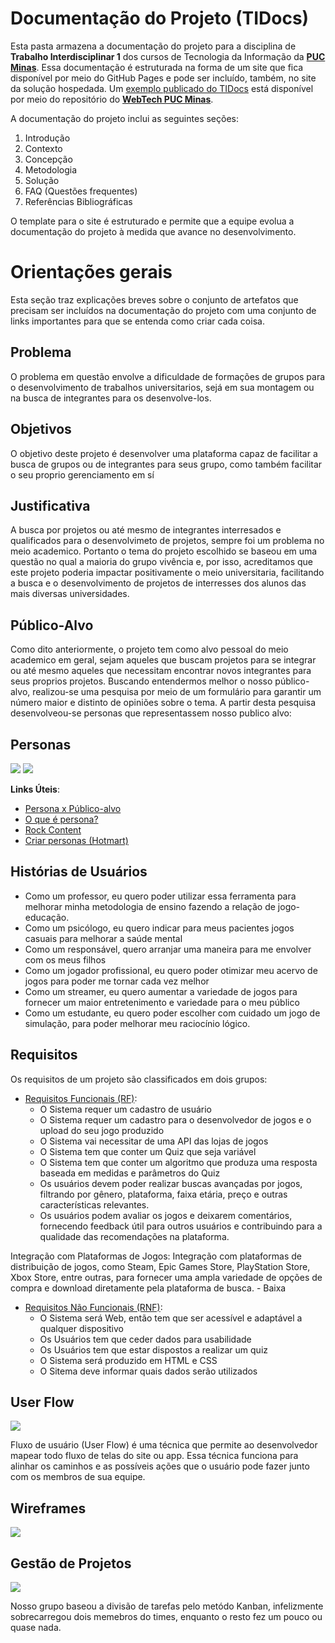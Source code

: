 # Documentação do Projeto (TIDocs)

Esta pasta armazena a documentação do projeto para a disciplina de **Trabalho Interdisciplinar 1** dos cursos de Tecnologia da Informação da **[PUC Minas](https://pucminas.br)**. Essa documentação é estruturada na forma de um site que fica disponível por meio do GitHub Pages e pode ser incluído, também, no site da solução hospedada. Um [exemplo publicado do TIDocs](https://webtech-puc-minas.github.io/ti1-template/) está disponível por meio do repositório do **[WebTech PUC Minas](https://github.com/webtech-pucminas)**.

A documentação do projeto inclui as seguintes seções:

1. Introdução
2. Contexto
3. Concepção
4. Metodologia
5. Solução
6. FAQ (Questões frequentes)
7. Referências Bibliográficas

O template para o site é estruturado e permite que a equipe evolua a documentação do projeto à medida que avance no desenvolvimento.

# Orientações gerais

Esta seção traz explicações breves sobre o conjunto de artefatos que precisam ser incluídos na documentação do projeto com uma conjunto de links importantes para que se entenda como criar cada coisa. 

## Problema

O problema em questão envolve a dificuldade de formações de grupos para o desenvolvimento de trabalhos universitarios, sejá em sua montagem ou na busca de integrantes para os desenvolve-los.

## Objetivos

O objetivo deste projeto é desenvolver uma plataforma capaz de facilitar a busca de grupos ou de integrantes para seus grupo, como também facilitar o seu proprio gerenciamento em sí


## Justificativa

A busca por projetos ou até mesmo de integrantes interresados e qualificados para o desenvolvimeto de projetos, sempre foi um problema no meio academico. Portanto o tema do projeto escolhido se baseou em uma questão no qual a maioria do grupo vivência e, por isso, acreditamos que este projeto poderia impactar positivamente o meio universitaria, facilitando a busca e o desenvolvimento de projetos de interresses dos alunos das mais diversas universidades.

## Público-Alvo

Como dito anteriormente, o projeto tem como alvo pessoal do meio academico em geral, sejam aqueles que buscam projetos para se integrar ou até mesmo aqueles que necessitam encontrar novos integrantes para seus proprios projetos.
Buscando entendermos melhor o nosso público-alvo, realizou-se uma pesquisa por meio de um formulário para garantir um número maior e distinto de opiniões sobre o tema. A partir desta pesquisa desenvolveou-se personas que representassem nosso publico alvo:
<br>


## Personas
<img src="/docs/assets/images/Persona1.jpg">
<img src="/docs/assets/images/Persona2.jpg">


**Links Úteis**:

- [Persona x Público-alvo](https://flammo.com.br/blog/persona-e-publico-alvo-qual-a-diferenca/)
- [O que é persona?](https://resultadosdigitais.com.br/blog/persona-o-que-e/)
- [Rock Content](https://rockcontent.com/blog/personas/)
- [Criar personas (Hotmart)](https://blog.hotmart.com/pt-br/como-criar-persona-negocio/)

## Histórias de Usuários
* Como um professor, eu quero poder utilizar essa ferramenta para melhorar minha metodologia de ensino fazendo a relação de jogo-educação.
* Como um psicólogo, eu quero indicar para meus pacientes jogos casuais para melhorar a saúde mental
* Como um responsável, quero arranjar uma maneira para me envolver com os meus filhos
* Como um jogador profissional, eu quero poder otimizar meu acervo de jogos para poder me tornar cada vez melhor
* Como um streamer, eu quero aumentar a variedade de jogos para fornecer um maior entretenimento e variedade para o meu público
* Como um estudante, eu quero poder escolher com cuidado um jogo de simulação, para poder melhorar meu raciocínio lógico.

## Requisitos

Os requisitos de um projeto são classificados em dois grupos:

- [Requisitos Funcionais (RF)](https://pt.wikipedia.org/wiki/Requisito_funcional):
  * O Sistema requer um cadastro de usuário
  * O Sistema requer um cadastro para o desenvolvedor de jogos e o upload do seu jogo produzido
  * O Sistema vai necessitar de uma API das lojas de jogos
  * O Sistema tem que conter um Quiz que seja variável
  * O Sistema tem que conter um algoritmo que produza uma resposta baseada em medidas e parâmetros do Quiz
  * Os usuários devem poder realizar buscas avançadas por jogos, filtrando por gênero, plataforma, faixa etária, preço e outras características relevantes.  
  * Os usuários podem avaliar os jogos e deixarem comentários, fornecendo feedback útil para outros usuários e contribuindo para a qualidade das recomendações na plataforma.

Integração com Plataformas de Jogos: Integração com plataformas de distribuição de jogos, como Steam, Epic Games Store, PlayStation Store, Xbox Store, entre outras, para fornecer uma ampla variedade de opções de compra e download diretamente pela plataforma de busca. - Baixa 
- [Requisitos Não Funcionais (RNF)](https://pt.wikipedia.org/wiki/Requisito_n%C3%A3o_funcional):
  * O Sistema será Web, então tem que ser acessível e adaptável a qualquer dispositivo
  * Os Usuários tem que ceder dados para usabilidade
  * Os Usuários tem que estar dispostos a realizar um quiz
  * O Sistema será produzido em HTML e CSS
  * O Sitema deve informar quais dados serão utilizados


## User Flow
<img src="/docs/assets/images/userflow.jfif">

Fluxo de usuário (User Flow) é uma técnica que permite ao desenvolvedor mapear todo fluxo de telas do site ou app. Essa técnica funciona para alinhar os caminhos e as possíveis ações que o usuário pode fazer junto com os membros de sua equipe.

## Wireframes
<img src="/docs/assets/images/userflow.jfif">


## Gestão de Projetos

<img src="/docs/assets/images/kanban.png">

Nosso grupo baseou a divisão de tarefas pelo metódo Kanban, infelizmente sobrecarregou dois memebros do times, enquanto o resto fez um pouco ou quase nada.
